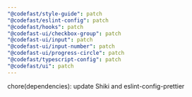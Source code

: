 ```yaml
---
"@codefast/style-guide": patch
"@codefast/eslint-config": patch
"@codefast/hooks": patch
"@codefast-ui/checkbox-group": patch
"@codefast-ui/input": patch
"@codefast-ui/input-number": patch
"@codefast-ui/progress-circle": patch
"@codefast/typescript-config": patch
"@codefast/ui": patch
---
```


chore(dependencies): update Shiki and eslint-config-prettier

